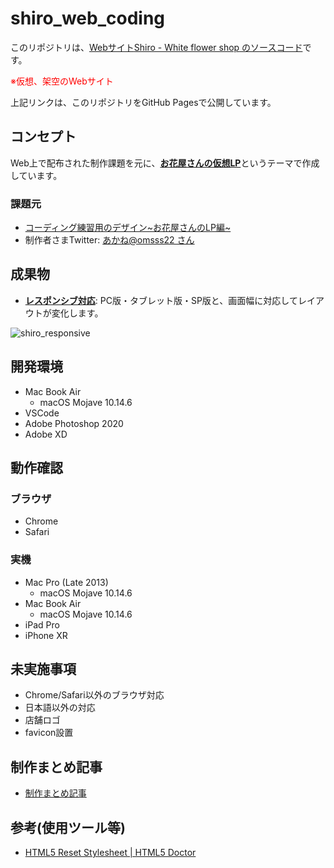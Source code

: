 # shiro_web_coding

このリポジトリは、<u>Webサイト[Shiro - White flower shop](https://fuchsia-84.github.io/shiro_web_coding/) のソースコード</u>です。

<span style="color: red;">※仮想、架空のWebサイト</span>

上記リンクは、このリポジトリをGitHub Pagesで公開しています。

## コンセプト

Web上で配布された制作課題を元に、<u>**お花屋さんの仮想LP**</u>というテーマで作成しています。

### 課題元

- [コーディング練習用のデザイン~お花屋さんのLP編~](https://note.com/tmy_schaf/n/n49a9b727c5b1)
- 制作者さまTwitter: [あかね@omsss22 さん](https://twitter.com/omsss22)

## 成果物

- <u>**レスポンシブ対応**</u>: PC版・タブレット版・SP版と、画面幅に対応してレイアウトが変化します。

![shiro_responsive](https://user-images.githubusercontent.com/46129202/141027779-b5273a00-c116-427a-b15d-aa9b170ec1e3.png)

## 開発環境

- Mac Book Air
  - macOS Mojave 10.14.6
- VSCode
- Adobe Photoshop 2020
- Adobe XD

## 動作確認

### ブラウザ

- Chrome
- Safari

### 実機

- Mac Pro (Late 2013)
  - macOS Mojave 10.14.6
- Mac Book Air
  - macOS Mojave 10.14.6
- iPad Pro
- iPhone XR

## 未実施事項

- Chrome/Safari以外のブラウザ対応
- 日本語以外の対応
- 店舗ロゴ
- favicon設置
  
## 制作まとめ記事

- [制作まとめ記事](https://fuchsia-84.hatenablog.com/entry/2019/12/27/222232)

## 参考(使用ツール等)

- [HTML5 Reset Stylesheet \| HTML5 Doctor](http://html5doctor.com/html-5-reset-stylesheet/)